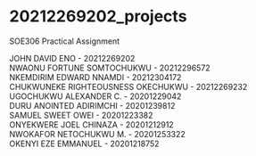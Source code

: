 # 20212269202_projects
SOE306 Practical Assignment

JOHN DAVID ENO - 20212269202  
NWAONU FORTUNE SOMTOCHUKWU - 20212296572  
NKEMDIRIM EDWARD NNAMDI - 20212304172  
CHUKWUNEKE RIGHTEOUSNESS OKECHUKWU - 20212269232  
UGOCHUKWU ALEXANDER C. - 20201229042  
DURU ANOINTED ADIRIMCHI - 20201239812  
SAMUEL SWEET OWEI - 20201223382  
ONYEKWERE JOEL CHINAZA - 20201212912  
NWOKAFOR NETOCHUKWU M. - 20201253322  
OKENYI EZE EMMANUEL - 20201218752  

